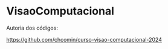 # VisaoComputacional

Autoria dos códigos:

 https://github.com/chcomin/curso-visao-computacional-2024 
